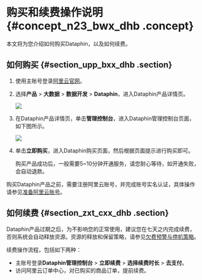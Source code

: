 # 购买和续费操作说明 {#concept_n23_bwx_dhb .concept}

本文将为您介绍如何购买Dataphin，以及如何续费。

## 如何购买 {#section_upp_bxx_dhb .section}

1.  使用主账号登录[阿里云官网](www.aliyun.com)。
2.  选择**产品** \> **大数据** \> **数据开发** \> **Dataphin**，进入Dataphin产品详情页。

    ![](http://static-aliyun-doc.oss-cn-hangzhou.aliyuncs.com/assets/img/147411/155599014041273_zh-CN.png)

3.  在Dataphin产品详情页，单击**管理控制台**，进入Dataphin管理控制台页面，如下图所示。

    ![](http://static-aliyun-doc.oss-cn-hangzhou.aliyuncs.com/assets/img/147411/155599014042032_zh-CN.png)

4.  单击**立即购买**，进入Dataphin购买页面，然后根据页面提示进行购买即可。

    购买产品成功后，一般需要5~10分钟开通服务，请您耐心等待，如开通失败，会自动退款。


购买Dataphin产品之前，需要注册阿里云账号，并完成账号实名认证，具体操作请参见[准备阿里云账号](../../../../cn.zh-CN/.md#)。

## 如何续费 {#section_zxt_cxx_dhb .section}

Dataphin产品过期之后，为不影响您的正常使用，建议您在七天之内完成续费，否则系统会自动释放资源。资源的释放和保留策略，请参见[欠费预警与停机策略](cn.zh-CN/产品定价/欠费预警与停机策略.md#)。

续费操作流程，包括如下两种：

-   主账号登录**Dataphin管理控制台** \> **立即续费** \> **选择续费时长** \> **去支付**。
-   访问阿里云订单中心，对已购买的商品订单，提前续费。


